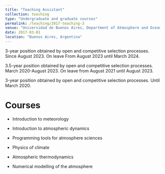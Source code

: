 ```yaml
---
title: "Teaching Assistant"
collection: teaching
type: "Undergraduate and graduate courses"
permalink: /teaching/2017-teaching-3
venue: "Universidad de Buenos Aires, Department of Atmosphere and Ocean Sciences"
date: 2017-03-01
location: "Buenos Aires, Argentina"
---
```


3-year position obtained by open and competitive selection processes. Since August 2023. On leave From August 2023 until March 2024. 

3.5-year position obtained by open and competitive selection processes. March 2020-August 2023. On leave from August 2021 until August 2023.

3-year position obtained by open and competitive selection processes. Until March 2020. 


Courses
======

* Introduction to meteorology

* Introduction to atmospheric dynamics

* Programming tools for atmosphere sciences

* Physics of climate

* Atmospheric thermodynamics

* Numerical modelling of the atmosphere

